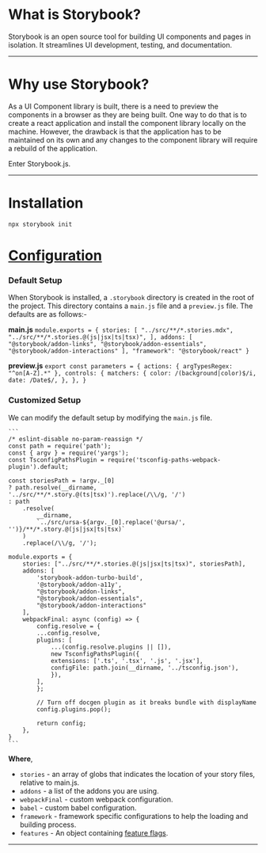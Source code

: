 # What is Storybook?

Storybook is an open source tool for building UI components and pages in isolation. It streamlines UI development, testing, and documentation.

---

# Why use Storybook?

As a UI Component library is built, there is a need to preview the components in a browser as they are being built. One way to do that is to create a react application and install the component library locally on the machine. However, the drawback is that the application has to be maintained on its own and any changes to the component library will require a rebuild of the application.

Enter Storybook.js.

---

# Installation

```
npx storybook init
```

# [Configuration](https://storybook.js.org/docs/react/configure/overview)

### Default Setup

When Storybook is installed, a `.storybook` directory is created in the root of the project. This directory contains a `main.js` file and a `preview.js` file. The defaults are as follows:-

**main.js**
    ```
    module.exports = {
        stories: [
            "../src/**/*.stories.mdx",
            "../src/**/*.stories.@(js|jsx|ts|tsx)",
        ],
        addons: [
            "@storybook/addon-links",
            "@storybook/addon-essentials",
            "@storybook/addon-interactions"
        ],
        "framework": "@storybook/react"
    }
    ```

**preview.js**
    ```
    export const parameters = {
        actions: { argTypesRegex: "^on[A-Z].*" },
        controls: {
            matchers: {
            color: /(background|color)$/i,
            date: /Date$/,
            },
        },
    }
    ```

### Customized Setup

We can modify the default setup by modifying the `main.js` file.

    ```
    /* eslint-disable no-param-reassign */
    const path = require('path');
    const { argv } = require('yargs');
    const TsconfigPathsPlugin = require('tsconfig-paths-webpack-plugin').default;

    const storiesPath = !argv._[0]
    ? path.resolve(__dirname, '../src/**/*.story.@(ts|tsx)').replace(/\\/g, '/')
    : path
        .resolve(
            __dirname,
            `../src/ursa-${argv._[0].replace('@ursa/', '')}/**/*.story.@(js|jsx|ts|tsx)`
        )
        .replace(/\\/g, '/');

    module.exports = {
        stories: ["../src/**/*.stories.@(js|jsx|ts|tsx)", storiesPath],
        addons: [
            'storybook-addon-turbo-build',
            '@storybook/addon-a11y',
            "@storybook/addon-links",
            "@storybook/addon-essentials",
            "@storybook/addon-interactions"
        ],
        webpackFinal: async (config) => {
            config.resolve = {
            ...config.resolve,
            plugins: [
                ...(config.resolve.plugins || []),
                new TsconfigPathsPlugin({
                extensions: ['.ts', '.tsx', '.js', '.jsx'],
                configFile: path.join(__dirname, '../tsconfig.json'),
                }),
            ],
            };

            // Turn off docgen plugin as it breaks bundle with displayName
            config.plugins.pop();

            return config;
        },
    }
    ```

**Where**,
- `stories` - an array of globs that indicates the location of your story files, relative to main.js.
- `addons` - a list of the addons you are using.
- `webpackFinal` - custom webpack configuration.
- `babel` - custom babel configuration.
- `framework` - framework specific configurations to help the loading and building process.
- `features` - An object containing [feature flags](https://storybook.js.org/docs/react/configure/overview#feature-flags).

---